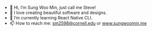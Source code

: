 - 👋 Hi, I’m Sung Woo Min, just call me Steve!
- 👀 I love creating beautiful software and designs.
- 🌱 I’m currently learning React Native CLI.
- 📫 How to reach me: sm2598@cornell.edu or www.sungwoomin.me

<!---
sm2598/sm2598 is a ✨ special ✨ repository because its `README.md` (this file) appears on your GitHub profile.
You can click the Preview link to take a look at your changes.
--->

